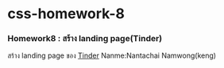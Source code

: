 # css-homework-8
### Homework8 : สร้าง landing page(Tinder)
สร้าง landing page ของ [Tinder](https://tinder.com/th)
Nanme:Nantachai Namwong(keng)

